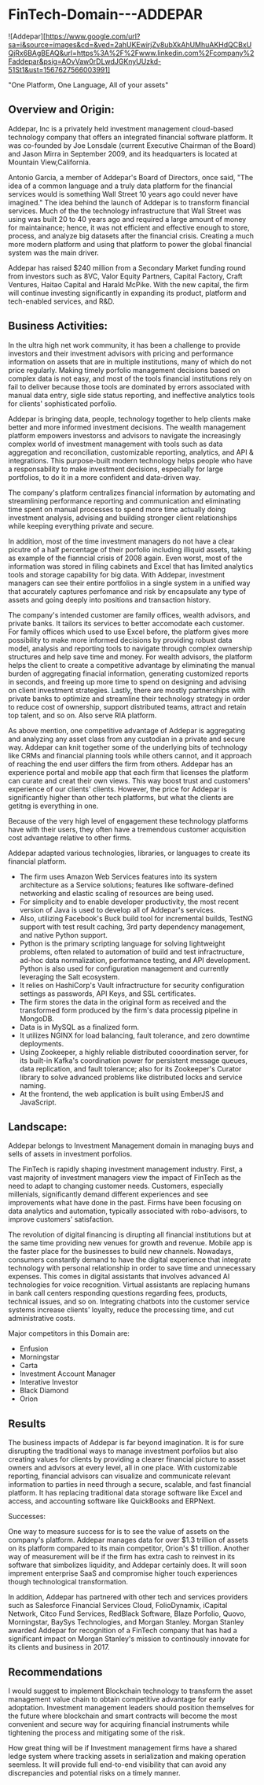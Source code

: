 # FinTech-Domain---ADDEPAR

![Addepar][https://www.google.com/url?sa=i&source=images&cd=&ved=2ahUKEwirjZv8ubXkAhUMhuAKHdQCBxUQjRx6BAgBEAQ&url=https%3A%2F%2Fwww.linkedin.com%2Fcompany%2Faddepar&psig=AOvVaw0rDLwdJGKnyUUzkd-51St1&ust=1567627566003991]


"One Platform, One Language, All of your assets"

## Overview and Origin: 

Addepar, Inc is a privately held investment management cloud-based technology company that offers an integrated financial software platform. It was co-founded by Joe Lonsdale (current Executive Chairman of the Board) and Jason Mirra in September 2009, and its headquarters is located at Mountain View,California. 

Antonio Garcia, a member of Addepar's Board of Directors, once said, "The idea of a common language and a truly data platform for the financial services would is something Wall Street 10 years ago could never have imagined." The idea behind the launch of Addepar is to transform financial services. Much of the the technology infrastructure that Wall Street was using was built 20 to 40 years ago and required a large amount of money for maintainance; hence, it was not efficient and effective enough to store, process, and analyze big datasets after the financial crisis. Creating a much more modern platform and using that platform to power the global financial system was the main driver. 

Addepar has raised $240 million from a Secondary Market funding round from investors such as 8VC, Valor Equity Partners, Capital Factory, Craft Ventures, Haitao Capital and Harald McPike. With the new capital, the firm will continue investing significantly in expanding its product, platform and tech-enabled services, and R&D. 

## Business Activities:

In the ultra high net work community, it has been a challenge to provide investors and their investment advisors with pricing and performance information on assets that are in multiple institutions, many of which do not price regularly. Making timely porfolio management decisions based on complex data is not easy, and most of the tools financial institutions rely on fail to deliver because those tools are dominated by errors associated with manual data entry, sigle side status reporting, and ineffective analytics tools for clients' sophisticated porfolio.

Addepar is bringing data, people, technology together to help clients make better and more informed investment decisions. The wealth management platform empowers investorss and advisors to navigate the increasingly complex world of investment management with tools such as data aggregation and reconciliation, customizable reporting, analytics, and API & integrations. This purpose-built modern technology helps people who have a responsability to make investment decisions, especially for large portfolios, to do it in a more confident and data-driven way. 

The company's platform centralizes financial information by automating and streamlining performance reporting and communication and eliminating time spent on manual processes to spend more time actually doing investment analysis, advising and building stronger client relationships while keeping everything private and secure. 

In addition, most of the time investment managers do not have a clear picutre of a half percentage of their porfolio including illiquid assets, taking as example of the fianncial crisis of 2008 again. Even worst, most of the information was stored in filing cabinets and Excel that has limited analytics tools and storage capability for big data. With Addepar, investment managers can see their entire portfolios in a single system in a unified way that accurately captures perfomance and risk by encapsulate any type of assets and going deeply into positions and transaction history. 

The company's intended customer are family offices, wealth advisors, and private banks. It tailors its services to better accomodate each customer. For family offices which used to use Excel before, the platform gives more possibility to make more informed decisions by providing robust data model, analysis and reporting tools to navigate through complex ownership structures and help save time and money. For wealth advisors, the platform helps the client to create a competitive advantage by eliminating the manual burden of aggregating finacial information, generating customized reports in seconds, and freeing up more time to spend on designing and advising on client investment strategies. Lastly, there are mostly partnerships with private banks to optimize and streamline their technology strategy in order to reduce cost of ownership, support distributed teams, attract and retain top talent, and so on. Also serve RIA platform.

As above mention, one competitive advantage of Addepar is aggregating and analyzing any asset class from any custodian in a private and secure way. Addepar can knit together some of the underlying bits of technology like CRMs and financial planning tools while others cannot, and it approach of reaching the end user differs the firm from others. Addepar has an experience portal and mobile app that each firm that licenses the platform can curate and creat their own views. This way boost trust and customers' experience of our clients' clients. However, the price for Addepar is significantly higher than other tech platforms, but what the clients are getitng is everything in one. 

Because of the very high level of engagement these technology platforms have with their users, they often have a tremendous customer acquisition cost advantage relative to other firms.

Addepar adapted various technologies, libraries, or languages to create its financial platform. 
* The firm uses Amazon Web Services features into its system architecture as a Service solutions; features like software-defined networking and elastic scaling of resources are being used. 
* For simplicity and to enable developer productivity, the most recent version of Java is used to develop all of Addepar's services. 
* Also, utilizing Facebook's Buck build tool for incremental builds, TestNG support with test result caching, 3rd party dependency management, and native Python support. 
* Python is the primary scripting language for solving lightweight problems, often related to automation of build and test infractructure, ad-hoc data normalization, performance testing, and API development. Python is also used for configuration management and currently leveraging the Salt ecosystem.
* It relies on HashiCorp's Vault infractructure for security configuration settings as passwords, API Keys, and SSL certificates.
* The firm stores the data in the original form as received and the transformed form produced by the firm's data processig pipeline in MongoDB.
* Data is in MySQL as a finalized form. 
* It utilizes NGINX for load balancing, fault tolerance, and zero downtime deployments.
* Using Zookeeper, a highly reliable distributed cooordination server, for its built-in Kafka's coordination power for persistent message queues, data replication, and fault tolerance; also for its Zookeeper's Curator library to solve advanced problems like distributed locks and service naming.
* At the frontend, the web application is built using EmberJS and JavaScript.


## Landscape:

Addepar belongs to Investment Management domain in managing buys and sells of assets in investment porfolios. 

The FinTech is rapidly shaping investment management industry. First, a vast majority of investment managers view the impact of FinTech as the need to adapt to changing customer needs. Customers, especially millenials, significantly demand different experiences and see improvements what have done in the past. Firms have been focusing on data analytics and automation, typically associated with robo-advisors, to improve customers' satisfaction.

The revolution of digital financing is dirupting all financial institutions but at the same time providing new venues for growth and revenue. Mobile app is the faster place for the businesses to build new channels. Nowadays, consumers constantly demand to have the digital experience that integrate technology with personal relationship in order to save time and unnecessary expenses. This comes in digital assistants that involves advanced AI technologies for voice recognition. Virtual assistants are replacing humans in bank call centers responding questions regarding fees, products, technical issues, and so on. Integrating chatbots into the customer service systems increase clients' loyalty, reduce the processing time, and cut administrative costs. 

Major competitors in this Domain are:
* Enfusion
* Morningstar
* Carta
* Investment Account Manager
* Interative Investor
* Black Diamond
* Orion 

## Results

The business impacts of Addepar is far beyond imagination. It is for sure disrupting the traditional ways to manage investment porfolios but also creating values for clients by providing a clearer financial picture to asset owners and advisors at every level, all in one place. With customizable reporting, financial advisors can visualize and communicate relevant information to parties in need through a secure, scalable, and fast financial platform. It has replacing traditional data storage software like Excel and access, and accounting software like QuickBooks and ERPNext. 

 Successes:

 One way to measure success for is to see the value of assets on the company's platform. Addepar manages data for over $1.3 trillion of assets on its platform compared to its main competitor, Orion's $1 trillion. 
 Another way of measurement will be if the firm has extra cash to reinvest in its software that simbolizes liquidity, and Addepar certainly does. It will soon imprement enterprise SaaS and compromise higher touch experiences though technological transformation.

 In addition, Addepar has partnered with other tech and services providers such as Salesforce Financial Services Cloud, FolioDynamix, iCapital Network, Citco Fund Services, RedBlack Software, Blaze Porfolio, Quovo, Morningstar, BaySys Technologies, and Morgan Stanley. Morgan Stanley awarded Addepar for recognition of a FinTech company that has had a significant impact on Morgan Stanley's mission to continously innovate for its clients and business in 2017. 

## Recommendations 

I would suggest to implement Blockchain technology to transform the asset management value chain to obtain competitive advantage for early adoptation. Investment management leaders should position themselves for the future where blockchain and smart contracts will become the most convenient and secure way for acquiring financial instruments while tightening the process and mitigating some of the risk. 

How great thing will be if Investment management firms have a shared ledge system where tracking assets in serialization and making operation seemless. It will provide full end-to-end visibility that can avoid any discrepancies and potential risks on a timely manner. 



